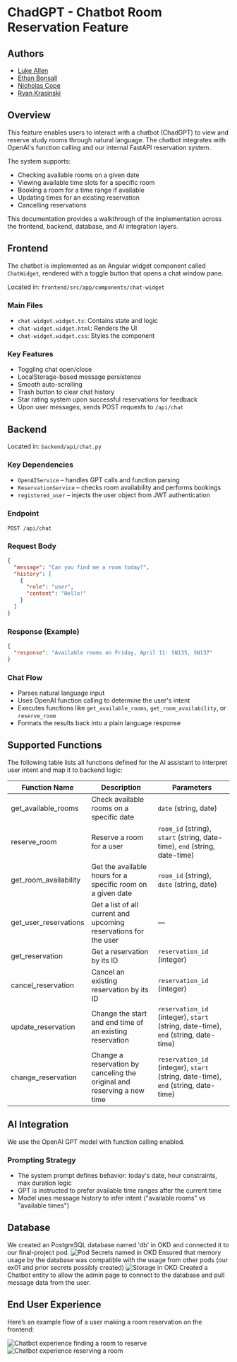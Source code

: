 # ChadGPT - Chatbot Room Reservation Feature

## Authors

- [Luke Allen](https://github.com/LukeAllen13)
- [Ethan Bonsall](https://github.com/ethanbonsall)
- [Nicholas Cope](https://github.com/nicholas-cope)
- [Ryan Krasinski](https://github.com/RunXPS)

## Overview

This feature enables users to interact with a chatbot (ChadGPT) to view and reserve study rooms through natural language. The chatbot integrates with OpenAI's function calling and our internal FastAPI reservation system.

The system supports:

- Checking available rooms on a given date
- Viewing available time slots for a specific room
- Booking a room for a time range if available
- Updating times for an existing reservation
- Cancelling reservations

This documentation provides a walkthrough of the implementation across the frontend, backend, database, and AI integration layers.

## Frontend

The chatbot is implemented as an Angular widget component called `ChatWidget`, rendered with a toggle button that opens a chat window pane.

Located in: `frontend/src/app/components/chat-widget`

### Main Files

- `chat-widget.widget.ts`: Contains state and logic
- `chat-widget.widget.html`: Renders the UI
- `chat-widget.widget.css`: Styles the component

### Key Features

- Toggling chat open/close
- LocalStorage-based message persistence
- Smooth auto-scrolling
- Trash button to clear chat history
- Star rating system upon successful reservations for feedback
- Upon user messages, sends POST requests to `/api/chat`

## Backend

Located in: `backend/api/chat.py`

### Key Dependencies

- `OpenAIService` – handles GPT calls and function parsing
- `ReservationService` – checks room availability and performs bookings
- `registered_user` – injects the user object from JWT authentication

### Endpoint

```
POST /api/chat
```

### Request Body

```json
{
  "message": "Can you find me a room today?",
  "history": [
    {
      "role": "user",
      "content": "Hello!"
    }
  ]
}
```

### Response (Example)

```json
{
  "response": "Available rooms on Friday, April 11: SN135, SN137"
}
```

### Chat Flow

- Parses natural language input
- Uses OpenAI function calling to determine the user's intent
- Executes functions like `get_available_rooms`, `get_room_availability`, or `reserve_room`
- Formats the results back into a plain language response

## Supported Functions

The following table lists all functions defined for the AI assistant to interpret user intent and map it to backend logic:

| Function Name         | Description                                                             | Parameters                                                                         |
| --------------------- | ----------------------------------------------------------------------- | ---------------------------------------------------------------------------------- |
| get_available_rooms   | Check available rooms on a specific date                                | `date` (string, date)                                                              |
| reserve_room          | Reserve a room for a user                                               | `room_id` (string), `start` (string, date-time), `end` (string, date-time)         |
| get_room_availability | Get the available hours for a specific room on a given date             | `room_id` (string), `date` (string, date)                                          |
| get_user_reservations | Get a list of all current and upcoming reservations for the user        | —                                                                                  |
| get_reservation       | Get a reservation by its ID                                             | `reservation_id` (integer)                                                         |
| cancel_reservation    | Cancel an existing reservation by its ID                                | `reservation_id` (integer)                                                         |
| update_reservation    | Change the start and end time of an existing reservation                | `reservation_id` (integer), `start` (string, date-time), `end` (string, date-time) |
| change_reservation    | Change a reservation by canceling the original and reserving a new time | `reservation_id` (integer), `start` (string, date-time), `end` (string, date-time) |

## AI Integration

We use the OpenAI GPT model with function calling enabled.

### Prompting Strategy

- The system prompt defines behavior: today's date, hour constraints, max duration logic
- GPT is instructed to prefer available time ranges after the current time
- Model uses message history to infer intent ("available rooms" vs "available times")

## Database

We created an PostgreSQL database named 'db' in OKD and connected it to our final-project pod.
![Pod Secrets named in OKD](./images/OKD-Image-1.png)
Ensured that memory usage by the database was compatible with the usage from other pods (our ex01 and prior secrets possibly created)
![Storage in OKD](./images/OKD-Image-3.png)
Created a Chatbot entity to allow the admin page to connect to the database and pull message data from the user.

## End User Experience

Here’s an example flow of a user making a room reservation on the frontend:

![Chatbot experience finding a room to reserve](./images/ex-chat-1.png)
![Chatbot experience reserving a room](./images/ex-chat-2.png)
